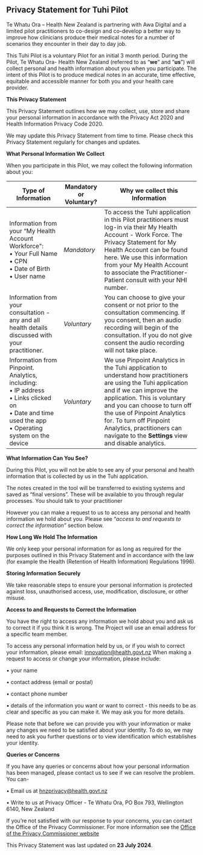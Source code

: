 ## Privacy Statement for Tuhi Pilot

Te Whatu Ora – Health New Zealand is partnering with Awa Digital and a limited pilot practitioners to co-design  and co-develop a better way to improve how clinicians produce their medical notes for a number of scenarios they encounter in their day to day job.

This Tuhi Pilot is a voluntary Pilot for an initial 3 month period. During the Pilot, Te Whatu  Ora- Health New Zealand (referred to as “**we**” and “**us**”) will collect personal and health information about  you when you participate. The intent of this Pilot is to produce medical notes  in an accurate, time effective, equitable and accessible manner for both you and your health care provider.

**This Privacy Statement**

This Privacy Statement outlines how we may collect, use, store and share your personal information in  accordance with the Privacy Act 2020 and Health Information Privacy Code 2020.

We may update this Privacy Statement from time to time. Please check this Privacy Statement regularly for  changes and updates. 

**What Personal Information We Collect**

When you participate in this Pilot, we may collect the following information about you:

| **Type of Information** | **Mandatory or  Voluntary?** |**Why we collect this Information**| 
|------------------------------|------------------------------------|---------------------
| Information from your “My  Health Account Workforce":<br>• Your Full Name<br>• CPN<br>• Date of Birth<br>• User name| _Mandatory_ | To access the Tuhi application in this  Pilot practitioners must log-in via their My Health  Account - Work Force. The Privacy Statement for My Health Account  can be found here. We use this information from your My Health  Account to associate the Practitioner-Patient consult with your NHI number.
| Information from your consultation - any and all health details discussed with your practitioner. | _Voluntary_ | You can choose to give your consent or not prior to the consultation commencing. If you consent, then an audio recording will begin of the consultation. If you do not give consent the audio recording will not take place.
| Information from Pinpoint. Analytics, including:<br>• IP address<br>• Links clicked on<br>• Date and time used the app<br>• Operating system on the device | _Voluntary_ | We use Pinpoint Analytics in the Tuhi application to understand how practitioners are  using the Tuhi application and if we can  improve the application. This is voluntary and you can choose to turn  off the use of Pinpoint Analytics for. To turn off Pinpoint Analytics, practitioners can navigate to the **Settings** view and disable analytics.|



**What Information Can You See?**

During this Pilot, you will not be able to see any of your personal and health information that is collected by us in the Tuhi application.

The notes created in the tool will be transferred to existing systems and saved as “final versions”. These will be available to you through regular processes. You should talk to your practitioner

However you can make a request to us to access any personal and health information we hold about you. Please see “_access to and requests to correct the information”_ section below.

**How Long We Hold The Information**

We only keep your personal information for as long as required for the purposes outlined in this Privacy  Statement and in accordance with the law (for example the Health (Retention of Health Information)  Regulations 1996).

**Storing Information Securely**

We take reasonable steps to ensure your personal information is protected against loss, unauthorised  access, use, modification, disclosure, or other misuse.

**Access to and Requests to Correct the Information**

You have the right to access any information we hold about you and ask us to correct it if you think it is  wrong. The Project will use an email address for a specific team member.  

To access any personal information held by us, or if you wish to correct your information, please email: innovation@health.govt.nz When making a request to access or change your information, please include:

• your name

• contact address (email or postal)

• contact phone number

• details of the information you want or want to correct - this needs to be as clear and specific as you  can make it. We may ask you for more details.

Please note that before we can provide you with your information or make any changes we need to be  satisfied about your identity. To do so, we may need to ask you further questions or to view identification  which establishes your identity.

**Queries or Concerns**

If you have any queries or concerns about how your personal information has been managed,  please contact us to see if we can resolve the problem. You can-

• Email us at hnzprivacy@health.govt.nz

• Write to us at Privacy Officer - Te Whatu Ora, PO Box 793, Wellington 6140, New Zealand

If you’re not satisfied with our response to your concerns, you can contact the Office of the Privacy  Commissioner. For more information see the [Office of the Privacy Commissioner website](www.privacy.org.nz)

This Privacy Statement was last updated on **23 July 2024**.
